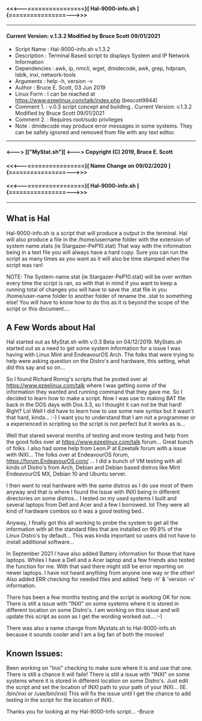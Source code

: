 ####   <<<---================}[ Hal-9000-info.sh ]{================--->>>

 ---------------------------------------------------------------------

#### Current Version: v.1.3.2 Modified by Bruce Scott 09/01/2021
* Script Name  : Hal-9000-info.sh v.1.3.2
* Description  : Terminal Based script to displays System and IP Network Information
* Dependencies : awk, ip, nmcli, wget, dmidecode, awk, grep, hdpram, lsblk, inxi, network-tools
* Arguments    : help -h, version -v
* Author       : Bruce E. Scott, 03 Jun 2019
* Linux Form   : I can be reached at https://www.ezeelinux.com/talk/index.php (bescott9944)
* Comment 1.   : v.0.3 script concept and building.. Current Version: v.1.3.2 Modified by Bruce Scott 09/01/2021
* Comment 2.   : Requires root/sudo privileges
* Note         : dmidecode may produce error messages in some systems. They can be
                safely ignored and removed from file with any text editor.

 ---------------------------------------------------------------------

####     <---> ]["MyStat.sh"][ <--->       Copyright (C) 2019, Bruce E. Scott

#### <<<---================}[ Name Change on 09/02/2020 ]{================--->>>

#### <<<---================}[ Hal-9000-info.sh ]{================--->>>

 ---------------------------------------------------------------------

## What is Hal
Hal-9000-info.sh is a script that will produce a output in the terminal. Hal will also
produce a file in the /home/username folder with the extension of system name.stats (ie Stargazer-PeP10.stat)
That way with the information being in a text file you will always have a hard copy. Sure you can run the script
as many times as you want as it will also be time stamped when the script was ran!

NOTE: The System-name.stat (ie Stargazer-PeP10.stat) will be over written every time the script is ran, so with that in mind
if you want to keep a running total of changes you will have to save the .stat file in you /home/user-name folder to another
folder of rename the .stat to something else! You will have to know how to do this as it is beyond the scope of the script or
this document....
## A Few Words about Hal
Hal started out as MyStat.sh with v.0.3 Beta on 04/12/2019.
MyStats.sh started out as a need to get some system information for a issue I was having with
Linux Mint and EndeavourOS Arch. The folks that were trying to help were asking question on the Distro's
and hardware, this setting, what did this say and so on...

So I found Richard Romig's scripts that he posted over at https://www.ezeelinux.com/talk where I was getting
some of the information they wanted and running command that they gave me. So I decided to learn how to make a
script. Now I was use to making BAT file back in the DOS days with Dos 3.3, so I thought it can not be that hard! Right? Lol
Well I did have to learn how to use some new syntax but it wasn't that hard, kinda... :-)
I want you to understand that I am not a programmer or a experienced in scripting so the script is not perfect but it works as is...

Well that stared several months of testing and more testing and help from the good folks over at
https://www.ezeelinux.com/talk forum... Great bunch of folks. I also had some help from Leon.P at Ezeetalk
forum with a issue with INXI... The folks over at EndeavourOS forum, https://forum.EndeavourOS.com/ ...
I did a bunch of VM testing with all kinds of Distro's from Arch, Debian and Debian based distros like Mint EndeavourOS
MX, Debian 10 and Ubuntu server.

I then went to real hardware with the same distros as I do use most of them anyway and that is where I found the Issue
with INXI being in different directories on some distros...
I tested on my used systems I built and several laptops from Dell and Acer and a few I borrowed. lol
They were all kind of hardware combos so it was a good testing bed..

Anyway, I finally got this all working to probe the system to get all the information with all the standard files
that are installed on 99.9% of the Linux Distro's by default... This was kinda important so users did not have
to install additional software...

In September 2021 I have also added Battery information for those that have laptops. Whiles I have a Dell and a Acer
laptop and a few friends also tested the function for me. With that said there might still be error reporting
on newer laptops. I have not heard anything from anyone one way or the other!
Also added ERR checking for needed files and added 'help -h' & 'version -v' information.

There has been a few months testing and the script is working OK for now. There is still
a issue with "INXI" on some systems where it is stored in different location on some Distro's.
I am working on this issue and will update this script as soon as I get the wording worked
out... :-)

There was also a name change from Mystats.sh to Hal-9000-info.sh because it sounds cooler and I
am a big fan of both the movies!

## Known Issues:
Been working on "Inxi" checking to make sure where it is and use that one. There is still a chance it will faile!
There is still a issue with "INXI" on some systems where it is stored in different location on some Distro's.
Just edit the script and set the location of INXI path to your path of your INXI... (IE. /bin/inxi or /use/bin/inxi)
This will fix the issue until I get the chance to add testing in the script for the location of INXI..

Thanks you for looking at my Hal-9000-Info script...
-Bruce
